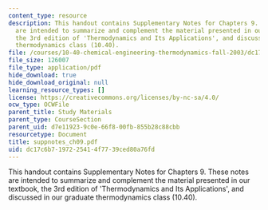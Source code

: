 ```yaml
---
content_type: resource
description: This handout contains Supplementary Notes for Chapters 9. These notes
  are intended to summarize and complement the material presented in our textbook,
  the 3rd edition of 'Thermodynamics and Its Applications', and discussed in our graduate
  thermodynamics class (10.40).
file: /courses/10-40-chemical-engineering-thermodynamics-fall-2003/dc17c6b7197225414f7739ced80a76fd_suppnotes_ch09.pdf
file_size: 126007
file_type: application/pdf
hide_download: true
hide_download_original: null
learning_resource_types: []
license: https://creativecommons.org/licenses/by-nc-sa/4.0/
ocw_type: OCWFile
parent_title: Study Materials
parent_type: CourseSection
parent_uid: d7e11923-9c0e-66f8-00fb-855b28c88cbb
resourcetype: Document
title: suppnotes_ch09.pdf
uid: dc17c6b7-1972-2541-4f77-39ced80a76fd
---
```

This handout contains Supplementary Notes for Chapters 9. These notes are intended to summarize and complement the material presented in our textbook, the 3rd edition of 'Thermodynamics and Its Applications', and discussed in our graduate thermodynamics class (10.40).